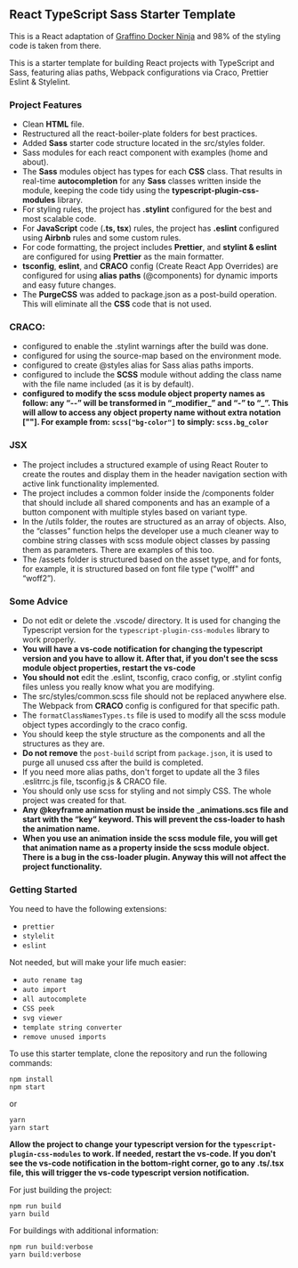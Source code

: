 ## React TypeScript Sass Starter Template

This is a React adaptation of [Graffino Docker Ninja](https://github.com/Graffino/Graffino-Docker-Ninja) and 98% of the styling code is taken from there.

This is a starter template for building React projects with TypeScript and Sass, featuring alias paths, Webpack configurations via Craco, Prettier Eslint & Stylelint.

### Project Features

- Clean **HTML** file.
- Restructured all the react-boiler-plate folders for best practices.
- Added **Sass** starter code structure located in the src/styles folder.
- Sass modules for each react component with examples (home and about).
- The **Sass** modules object has types for each **CSS** class. That results in real-time **autocompletion** for any **Sass** classes written inside the module, keeping the code tidy using the **typescript-plugin-css-modules** library.
- For styling rules, the project has **.stylint** configured for the best and most scalable code.
- For **JavaScript** code (**.ts, tsx**) rules, the project has **.eslint** configured using **Airbnb** rules and some custom rules.
- For code formatting, the project includes **Prettier**, and **stylint & eslint** are configured for using **Prettier** as the main formatter.
- **tsconfig**, **eslint**, and **CRACO** config (Create React App Overrides) are configured for using **alias** **paths** (@components) for dynamic imports and easy future changes.
- The **PurgeCSS** was added to package.json as a post-build operation. This will eliminate all the **CSS** code that is not used.

### CRACO:

- configured to enable the .stylint warnings after the build was done.
- configured for using the source-map based on the environment mode.
- configured to create @styles alias for Sass alias paths imports.
- configured to include the **SCSS** module without adding the class name with the file name included (as it is by default).
- **configured to modify the scss module object property names as follow: any “--” will be transformed in “\_modifier\_” and “-” to “\_”. This will allow to access any object property name without extra notation [""].
  For example from: `scss["bg-color"]` to simply: `scss.bg_color`**

### JSX

- The project includes a structured example of using React Router to create the routes and display them in the header navigation section with active link functionality implemented.
- The project includes a common folder inside the /components folder that should include all shared components and has an example of a button component with multiple styles based on variant type.
- In the /utils folder, the routes are structured as an array of objects. Also, the “classes” function helps the developer use a much cleaner way to combine string classes with scss module object classes by passing them as parameters. There are examples of this too.
- The /assets folder is structured based on the asset type, and for fonts, for example, it is structured based on font file type ("wolff" and “woff2”).

### Some Advice

- Do not edit or delete the .vscode/ directory. It is used for changing the Typescript version for the `typescript-plugin-css-modules` library to work properly.
- **You will have a vs-code notification for changing the typescript version and you have to allow it. After that, if you don't see the scss module object properties, restart the vs-code**
- **You should not** edit the .eslint, tsconfig, craco config, or .stylint config files unless you really know what you are modifying.
- The src/styles/common.scss file should not be replaced anywhere else. The Webpack from **CRACO** config is configured for that specific path.
- The `formatClassNamesTypes.ts` file is used to modify all the scss module object types accordingly to the craco config.
- You should keep the style structure as the components and all the structures as they are.
- **Do not remove** the `post-build` script from `package.json`, it is used to purge all unused css after the build is completed.
- If you need more alias paths, don't forget to update all the 3 files .eslitrrc.js file, tsconfig.js & CRACO file.
- You should only use scss for styling and not simply CSS. The whole project was created for that.
- **Any @keyframe animation must be inside the** \_**animations.scs file and start with the “key” keyword. This will prevent the css-loader to hash the animation name.**
- **When you use an animation inside the scss module file, you will get that animation name as a property inside the scss module object. There is a bug in the css-loader plugin. Anyway this will not affect the project functionality.**

### Getting Started

You need to have the following extensions:

- `prettier`
- `stylelit`
- `eslint`

Not needed, but will make your life much easier:

- `auto rename tag`
- `auto import`
- `all autocomplete`
- `CSS peek`
- `svg viewer`
- `template string converter`
- `remove unused imports`

To use this starter template, clone the repository and run the following commands:

```
npm install
npm start
```

or

```
yarn
yarn start
```

**Allow the project to change your typescript version for the `typescript-plugin-css-modules` to work. If needed, restart the vs-code. If you don't see the vs-code notification in the bottom-right corner, go to any .ts/.tsx file, this will trigger the vs-code typescript version notification.**

For just building the project:

```
npm run build
yarn build
```

For buildings with additional information:

```
npm run build:verbose
yarn build:verbose
```
